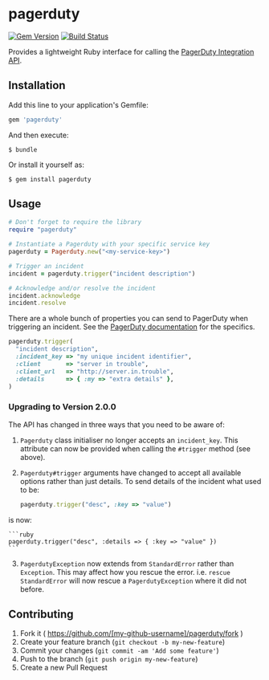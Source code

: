 # pagerduty

[![Gem Version](https://badge.fury.io/rb/pagerduty.svg)](http://badge.fury.io/rb/pagerduty)
[![Build Status](https://travis-ci.org/envato/pagerduty.svg?branch=master)](https://travis-ci.org/envato/pagerduty)

Provides a lightweight Ruby interface for calling the [PagerDuty
Integration API](http://developer.pagerduty.com/documentation/integration/events).

## Installation

Add this line to your application's Gemfile:

```ruby
gem 'pagerduty'
```

And then execute:

    $ bundle

Or install it yourself as:

    $ gem install pagerduty

## Usage

```ruby
# Don't forget to require the library
require "pagerduty"

# Instantiate a Pagerduty with your specific service key
pagerduty = Pagerduty.new("<my-service-key>")

# Trigger an incident
incident = pagerduty.trigger("incident description")

# Acknowledge and/or resolve the incident
incident.acknowledge
incident.resolve
```

There are a whole bunch of properties you can send to PagerDuty when triggering
an incident. See the [PagerDuty
documentation](http://developer.pagerduty.com/documentation/integration/events/trigger)
for the specifics.

```ruby
pagerduty.trigger(
  "incident description",
  :incident_key => "my unique incident identifier",
  :client       => "server in trouble",
  :client_url   => "http://server.in.trouble",
  :details      => { :my => "extra details" },
)
```

### Upgrading to Version 2.0.0

The API has changed in three ways that you need to be aware of:
1. `Pagerduty` class initialiser no longer accepts an `incident_key`. This
   attribute can now be provided when calling the `#trigger` method (see
   above).
2. `Pagerduty#trigger` arguments have changed to accept all available options
   rather than just details. To send details of the incident what used to be:

    ```ruby
    pagerduty.trigger("desc", :key => "value")
    ```
is now:

    ```ruby
    pagerduty.trigger("desc", :details => { :key => "value" })
    ```
3. `PagerdutyException` now extends from `StandardError` rather than
   `Exception`. This may affect how you rescue the error. i.e. `rescue
   StandardError` will now rescue a `PagerdutyException` where it did not
   before.

## Contributing

1. Fork it ( https://github.com/[my-github-username]/pagerduty/fork )
2. Create your feature branch (`git checkout -b my-new-feature`)
3. Commit your changes (`git commit -am 'Add some feature'`)
4. Push to the branch (`git push origin my-new-feature`)
5. Create a new Pull Request
